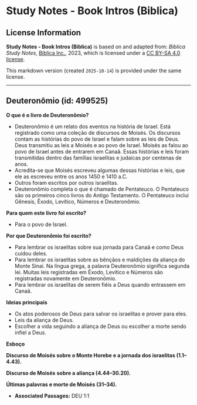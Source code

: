 # Study Notes - Book Intros (Biblica)

## License Information

**Study Notes - Book Intros (Biblica)** is based on and adapted from: _Biblica Study Notes_, [Biblica Inc.](https://www.biblica.com/), 2023, which is licensed under a [CC BY-SA 4.0 license](https://creativecommons.org/licenses/by-sa/4.0/legalcode.en).

This markdown version (created `2025-10-14`) is provided under the same license.



--------------------------------

## Deuteronômio (id: 499525)

**O que é o livro de Deuteronômio?**

* Deuteronômio é um relato dos eventos na história de Israel. Está registrado como uma coleção de discursos de Moisés. Os discursos contam as histórias do povo de Israel e falam sobre as leis de Deus. Deus transmitiu as leis a Moisés e ao povo de Israel. Moisés as falou ao povo de Israel antes de entrarem em Canaã. Essas histórias e leis foram transmitidas dentro das famílias israelitas e judaicas por centenas de anos.
* Acredita\-se que Moisés escreveu algumas dessas histórias e leis, que ele as escreveu entre os anos 1450 e 1410 a.C.
* Outros foram escritos por outros israelitas.
* Deuteronômio completa o que é chamado de Pentateuco. O Pentateuco são os primeiros cinco livros do Antigo Testamento. O Pentateuco inclui Gênesis, Êxodo, Levítico, Números e Deuteronômio.

**Para quem este livro foi escrito?**

* Para o povo de Israel.

**Por que Deuteronômio foi escrito?**

* Para lembrar os israelitas sobre sua jornada para Canaã e como Deus cuidou deles.
* Para lembrar os israelitas sobre as bênçãos e maldições da aliança do Monte Sinai. Na língua grega, a palavra Deuteronômio significa segunda lei. Muitas leis registradas em Êxodo, Levítico e Números são registradas novamente em Deuteronômio.
* Para lembrar os israelitas de serem fiéis a Deus quando entrassem em Canaã.

**Ideias principais**

* Os atos poderosos de Deus para salvar os israelitas e prover para eles.
* Leis da aliança de Deus.
* Escolher a vida seguindo a aliança de Deus ou escolher a morte sendo infiel a Deus.

**Esboço**

**Discurso de Moisés sobre o Monte Horebe e a jornada dos israelitas (1\.1–4\.43\).**

**Discurso de Moisés** **sobre a aliança (4\.44–30\.20\).**

**Últimas palavras e morte de Moisés (31–34\).**

* **Associated Passages:** DEU 1:1


